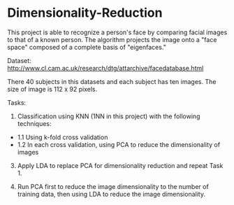 # Dimensionality-Reduction

This project is able to recognize a person's face by comparing facial images to that of a known person.  The algorithm projects the image onto a "face space" composed of a complete basis of "eigenfaces."

Dataset:
 http://www.cl.cam.ac.uk/research/dtg/attarchive/facedatabase.html

There 40 subjects in this datasets and each subject has ten images. The size of image is 112 x 92 pixels.

Tasks:

1. Classification using KNN (1NN in this project) with the following techniques:
  - 1.1 Using k-fold cross validation
  - 1.2 In each cross validation, using PCA to reduce the dimensionality of images
3. Apply LDA to replace PCA for dimensionality reduction and repeat Task 1.

4. Run PCA first to reduce the image dimensionality to the number of training data, then using LDA to reduce the image dimensionality.






